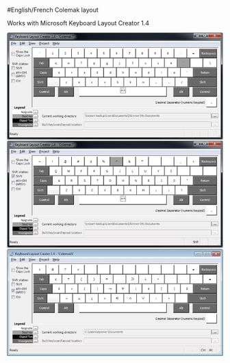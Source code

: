 #English/French Colemak layout

Works with Microsoft Keyboard Layout Creator 1.4

![Default Keys](Base.jpg)
![Capitals](Shift.jpg)
![Coding](Special.jpg)
